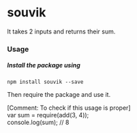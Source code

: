 # souvik
It takes 2 inputs and returns their sum.
### Usage
##### Install the package using
    npm install souvik --save
Then require the package and use it.

[Comment: To check if this usage is proper] <br>
var sum = require(add(3, 4)); <br>
console.log(sum); // 8

